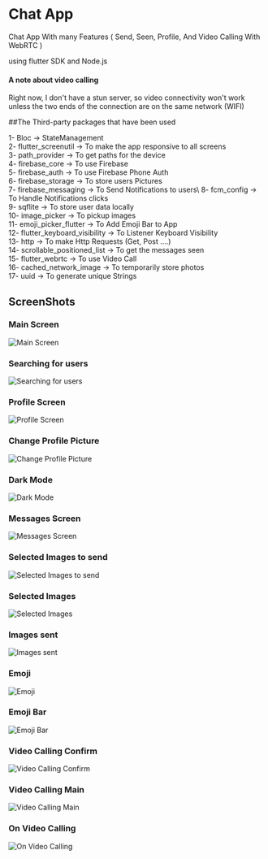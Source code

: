 # Chat App

Chat App With many Features ( Send, Seen, Profile, And Video Calling With WebRTC )

using flutter SDK and Node.js

#### A note about video calling
Right now, I don't have a stun server, so video connectivity won't work unless the two ends of the connection are on the same network (WIFI)


##The Third-party packages that have been used

1- Bloc -> StateManagement\
2- flutter_screenutil -> To make the app responsive to all screens\
3- path_provider -> To get paths for the device\
4- firebase_core -> To use Firebase\
5- firebase_auth -> To use Firebase Phone Auth\
6- firebase_storage -> To store users Pictures\
7- firebase_messaging -> To Send Notifications to users\ 
8- fcm_config -> To Handle Notifications clicks\
9- sqflite -> To store user data locally\
10- image_picker -> To pickup images\
11- emoji_picker_flutter -> To Add Emoji Bar to App\
12- flutter_keyboard_visibility -> To Listener Keyboard Visibility\
13- http -> To make Http Requests (Get, Post ....)\
14- scrollable_positioned_list -> To get the messages seen\
15- flutter_webrtc -> To use Video Call\
16- cached_network_image -> To temporarily store photos\
17- uuid -> To generate unique Strings

## ScreenShots

### Main Screen

![Main Screen](https://github.com/sherif2021/Chat_App/blob/master/screen%20shots/main%20screen.png?raw=true)

### Searching for users
![Searching for users](https://github.com/sherif2021/Chat_App/blob/master/screen%20shots/search%20screen.png?raw=true)

### Profile Screen
![Profile Screen](https://github.com/sherif2021/Chat_App/blob/master/screen%20shots/profile%20screen.png?raw=true)

### Change Profile Picture
![Change Profile Picture](https://github.com/sherif2021/Chat_App/blob/master/screen%20shots/change%20profile%20picture.png?raw=true)


### Dark Mode
![Dark Mode](https://github.com/sherif2021/Chat_App/blob/master/screen%20shots/dark%20mode.png?raw=true)


### Messages Screen
![Messages Screen](https://github.com/sherif2021/Chat_App/blob/master/screen%20shots/messages.png?raw=true)


### Selected Images to send
![Selected Images to send](https://github.com/sherif2021/Chat_App/blob/master/screen%20shots/images%20selection.png?raw=true)


### Selected Images
![Selected Images](https://github.com/sherif2021/Chat_App/blob/master/screen%20shots/selected%20images.png?raw=true)


### Images sent
![Images sent](https://github.com/sherif2021/Chat_App/blob/master/screen%20shots/images%20sent.png)

### Emoji
![Emoji](https://github.com/sherif2021/Chat_App/blob/master/screen%20shots/emoji%20in%20message.png?raw=true)

### Emoji Bar
![Emoji Bar](https://github.com/sherif2021/Chat_App/blob/master/screen%20shots/emoji%20bar.png?raw=true)

### Video Calling Confirm
![Video Calling Confirm](https://github.com/sherif2021/Chat_App/blob/master/screen%20shots/video%20calling%20confirm%20dialog.png?raw=true)

### Video Calling Main
![Video Calling Main](https://github.com/sherif2021/Chat_App/blob/master/screen%20shots/video%20calling%20main.png?raw=true)

### On Video Calling
![On Video Calling](https://github.com/sherif2021/Chat_App/blob/master/screen%20shots/video%20calling.png?raw=true)
